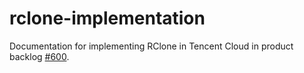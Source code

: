 # rclone-implementation
Documentation for implementing RClone in Tencent Cloud in product backlog [#600](https://github.com/gigascience/gigadb-website/issues/600).
